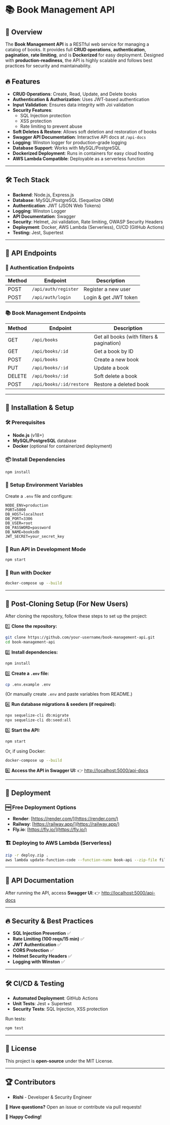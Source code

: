 # 📚 Book Management API

## 🚀 Overview

The **Book Management API** is a RESTful web service for managing a catalog of books. It provides full **CRUD operations**, **authentication**, **pagination**, **rate limiting**, and is **Dockerized** for easy deployment. Designed with **production-readiness**, the API is highly scalable and follows best practices for security and maintainability.

## 🔥 Features

- **CRUD Operations**: Create, Read, Update, and Delete books
- **Authentication & Authorization**: Uses JWT-based authentication
- **Input Validation**: Ensures data integrity with Joi validation
- **Security Features**:
  - SQL Injection protection
  - XSS protection
  - Rate limiting to prevent abuse
- **Soft Deletes & Restore**: Allows soft deletion and restoration of books
- **Swagger API Documentation**: Interactive API docs at `/api-docs`
- **Logging**: Winston logger for production-grade logging
- **Database Support**: Works with MySQL/PostgreSQL
- **Dockerized Deployment**: Runs in containers for easy cloud hosting
- **AWS Lambda Compatible**: Deployable as a serverless function

---

## 🛠️ Tech Stack

- **Backend**: Node.js, Express.js
- **Database**: MySQL/PostgreSQL (Sequelize ORM)
- **Authentication**: JWT (JSON Web Tokens)
- **Logging**: Winston Logger
- **API Documentation**: Swagger
- **Security**: Helmet, Joi validation, Rate limiting, OWASP Security Headers
- **Deployment**: Docker, AWS Lambda (Serverless), CI/CD (GitHub Actions)
- **Testing:** Jest, Supertest

---

## 📌 API Endpoints

### 🔐 Authentication Endpoints

| Method | Endpoint             | Description           |
| ------ | -------------------- | --------------------- |
| POST   | `/api/auth/register` | Register a new user   |
| POST   | `/api/auth/login`    | Login & get JWT token |

### 📚 Book Management Endpoints

| Method | Endpoint                 | Description                               |
| ------ | ------------------------ | ----------------------------------------- |
| GET    | `/api/books`             | Get all books (with filters & pagination) |
| GET    | `/api/books/:id`         | Get a book by ID                          |
| POST   | `/api/books`             | Create a new book                         |
| PUT    | `/api/books/:id`         | Update a book                             |
| DELETE | `/api/books/:id`         | Soft delete a book                        |
| POST   | `/api/books/:id/restore` | Restore a deleted book                    |

---

## 🔧 Installation & Setup

### 🛠 Prerequisites

- **Node.js** (v18+)
- **MySQL/PostgreSQL** database
- **Docker** (optional for containerized deployment)

### 📦 Install Dependencies

```bash
npm install
```

### 📝 Setup Environment Variables

Create a `.env` file and configure:

```env
NODE_ENV=production
PORT=5000
DB_HOST=localhost
DB_PORT=3306
DB_USER=root
DB_PASSWORD=password
DB_NAME=booksdb
JWT_SECRET=your_secret_key
```

### 🚀 Run API in Development Mode

```bash
npm start
```

### 🐳 Run with Docker

```bash
docker-compose up --build
```

---

## 🚀 Post-Cloning Setup (For New Users)

After cloning the repository, follow these steps to set up the project:

1️⃣ **Clone the repository:**

```bash
git clone https://github.com/your-username/book-management-api.git
cd book-management-api
```

2️⃣ **Install dependencies:**

```bash
npm install
```

3️⃣ **Create a ****************`.env`**************** file:**

```bash
cp .env.example .env
```

(Or manually create `.env` and paste variables from README.)

4️⃣ **Run database migrations & seeders (if required):**

```bash
npx sequelize-cli db:migrate
npx sequelize-cli db:seed:all
```

5️⃣ **Start the API:**

```bash
npm start
```

Or, if using Docker:

```bash
docker-compose up --build
```

6️⃣ **Access the API in Swagger UI:**
👉 [http://localhost:5000/api-docs](http://localhost:5000/api-docs)

---

## 🚀 Deployment

### 🆓 Free Deployment Options

- **Render**: [https://render.com/](https://render.com/)
- **Railway**: [https://railway.app/](https://railway.app/)
- **Fly.io**: [https://fly.io/](https://fly.io/)

### 🏗️ Deploying to AWS Lambda (Serverless)

```bash
zip -r deploy.zip .
aws lambda update-function-code --function-name book-api --zip-file fileb://deploy.zip
```

---

## 📖 API Documentation

After running the API, access **Swagger UI**:
👉 [http://localhost:5000/api-docs](http://localhost:5000/api-docs)

---

## 🔥 Security & Best Practices

- **SQL Injection Prevention** ✅
- **Rate Limiting (100 reqs/15 min)** ✅
- **JWT Authentication** ✅
- **CORS Protection** ✅
- **Helmet Security Headers** ✅
- **Logging with Winston** ✅

---

## 🛠️ CI/CD & Testing

- **Automated Deployment**: GitHub Actions
- **Unit Tests**: Jest + Supertest
- **Security Tests**: SQL Injection, XSS protection

Run tests:

```bash
npm test
```

---

## 📜 License

This project is **open-source** under the MIT License.

---

## 🏆 Contributors

- **Rishi** - Developer & Security Engineer

💬 **Have questions?** Open an issue or contribute via pull requests!

🚀 **Happy Coding!**

